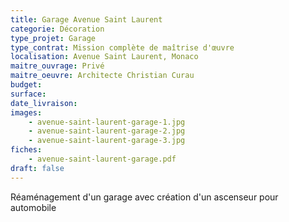 ```yaml
---
title: Garage Avenue Saint Laurent
categorie: Décoration
type_projet: Garage
type_contrat: Mission complète de maîtrise d'œuvre
localisation: Avenue Saint Laurent, Monaco
maitre_ouvrage: Privé
maitre_oeuvre: Architecte Christian Curau
budget:
surface:
date_livraison:
images:
    - avenue-saint-laurent-garage-1.jpg
    - avenue-saint-laurent-garage-2.jpg
    - avenue-saint-laurent-garage-3.jpg
fiches:
    - avenue-saint-laurent-garage.pdf
draft: false
---
```

Réaménagement d'un garage avec création d'un ascenseur pour automobile
